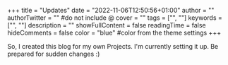 +++
title = "Updates"
date = "2022-11-06T12:50:56+01:00"
author = ""
authorTwitter = "" #do not include @
cover = ""
tags = ["", ""]
keywords = ["", ""]
description = ""
showFullContent = false
readingTime = false
hideComments = false
color = "blue" #color from the theme settings
+++

So, I created this blog for my own Projects. I'm currently setting it up. Be prepared for sudden changes :) 